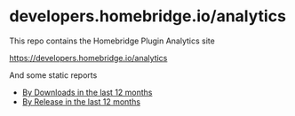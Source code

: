 # developers.homebridge.io/analytics

This repo contains the Homebridge Plugin Analytics site

https://developers.homebridge.io/analytics

And some static reports

* [By Downloads in the last 12 months](./plugin_summary_downloads_report.md)
* [By Release in the last 12 months](./plugin_summary_release_report.md)